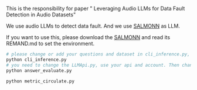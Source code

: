 <meta name="robots" content="noindex">

This is the responsibility for paper " Leveraging Audio LLMs for Data Fault Detection in Audio Datasets"

We use audio LLMs to detect data fault. And we use [SALMONN](https://github.com/bytedance/SALMONN) as LLM.

If you want to use this, please download the [SALMONN](https://github.com/bytedance/SALMONN) and read its REMAND.md to set the environment.

``` python
# please change or add your questions and dataset in cli_inference.py, then run this file to get the answer.
python cli_inference.py
# you need to change the LLMApi.py, use your api and account. Then change the dataset and run this file.
python answer_evaluate.py

python metric_circulate.py
```
